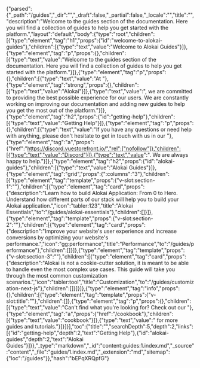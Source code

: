 {"parsed":{"_path":"/guides","_dir":"","_draft":false,"_partial":false,"_locale":"","title":"","description":"Welcome to the guides section of the documentation. Here you will find a collection of guides to help you get started with the platform.","layout":"default","body":{"type":"root","children":[{"type":"element","tag":"h1","props":{"id":"welcome-to-alokai-guides"},"children":[{"type":"text","value":"Welcome to Alokai Guides"}]},{"type":"element","tag":"p","props":{},"children":[{"type":"text","value":"Welcome to the guides section of the documentation. Here you will find a collection of guides to help you get started with the platform."}]},{"type":"element","tag":"p","props":{},"children":[{"type":"text","value":"At "},{"type":"element","tag":"strong","props":{},"children":[{"type":"text","value":"Alokai"}]},{"type":"text","value":", we are committed to providing the best possible experience for our users. We are constantly working on improving our documentation and adding new guides to help you get the most out of the platform."}]},{"type":"element","tag":"h2","props":{"id":"getting-help"},"children":[{"type":"text","value":"Getting Help"}]},{"type":"element","tag":"p","props":{},"children":[{"type":"text","value":"If you have any questions or need help with anything, please don't hesitate to get in touch with us in our "},{"type":"element","tag":"a","props":{"href":"https://discord.vuestorefront.io/","rel":["nofollow"]},"children":[{"type":"text","value":"Discord"}]},{"type":"text","value":". We are always happy to help."}]},{"type":"element","tag":"h2","props":{"id":"alokai-guides"},"children":[{"type":"text","value":"Alokai Guides"}]},{"type":"element","tag":"grid","props":{":columns":"3"},"children":[{"type":"element","tag":"template","props":{"v-slot:section-1":""},"children":[{"type":"element","tag":"card","props":{"description":"Learn how to build Alokai Application: From 0 to Hero. Understand how different parts of our stack will help you to build your Alokai application.","icon":"tabler:123","title":"Alokai Essentials","to":"/guides/alokai-essentials"},"children":[]}]},{"type":"element","tag":"template","props":{"v-slot:section-2":""},"children":[{"type":"element","tag":"card","props":{"description":"Improve your website's user experience and increase conversions by optimizing your website's performance.","icon":"gg:performance","title":"Performance","to":"/guides/performance"},"children":[]}]},{"type":"element","tag":"template","props":{"v-slot:section-3":""},"children":[{"type":"element","tag":"card","props":{"description":"Alokai is not a cookie-cutter solution, it is meant to be able to handle even the most complex use cases. This guide will take you through the most common customization scenarios.","icon":"tabler:tool","title":"Customization","to":"/guides/customization-next-js"},"children":[]}]}]},{"type":"element","tag":"info","props":{},"children":[{"type":"element","tag":"template","props":{"v-slot:title":""},"children":[]},{"type":"element","tag":"p","props":{},"children":[{"type":"text","value":"Can't find what you're looking for? Check out our "},{"type":"element","tag":"a","props":{"href":"/cookbook"},"children":[{"type":"text","value":"cookbook"}]},{"type":"text","value":" for more guides and tutorials."}]}]}],"toc":{"title":"","searchDepth":5,"depth":2,"links":[{"id":"getting-help","depth":2,"text":"Getting Help"},{"id":"alokai-guides","depth":2,"text":"Alokai Guides"}]}},"_type":"markdown","_id":"content:guides:1.index.md","_source":"content","_file":"guides/1.index.md","_extension":"md","sitemap":{"loc":"/guides"}},"hash":"bEPqXRQpfG"}